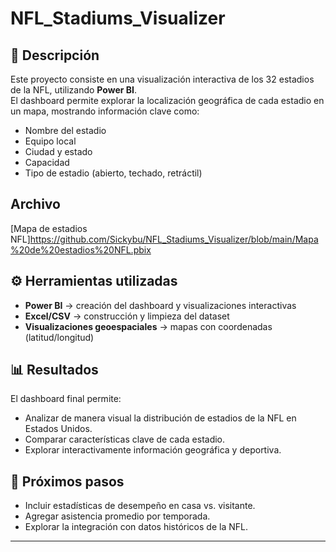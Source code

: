# NFL_Stadiums_Visualizer

## 📌 Descripción
Este proyecto consiste en una visualización interactiva de los 32 estadios de la NFL, utilizando **Power BI**.  
El dashboard permite explorar la localización geográfica de cada estadio en un mapa, mostrando información clave como:
- Nombre del estadio  
- Equipo local  
- Ciudad y estado  
- Capacidad  
- Tipo de estadio (abierto, techado, retráctil)  



## Archivo
[Mapa de estadios NFL]https://github.com/Sickybu/NFL_Stadiums_Visualizer/blob/main/Mapa%20de%20estadios%20NFL.pbix

## ⚙️ Herramientas utilizadas
- **Power BI** → creación del dashboard y visualizaciones interactivas  
- **Excel/CSV** → construcción y limpieza del dataset  
- **Visualizaciones geoespaciales** → mapas con coordenadas (latitud/longitud)  

## 📊 Resultados
El dashboard final permite:
- Analizar de manera visual la distribución de estadios de la NFL en Estados Unidos.  
- Comparar características clave de cada estadio.  
- Explorar interactivamente información geográfica y deportiva.  

## 🚀 Próximos pasos
- Incluir estadísticas de desempeño en casa vs. visitante.  
- Agregar asistencia promedio por temporada.  
- Explorar la integración con datos históricos de la NFL.  

---
